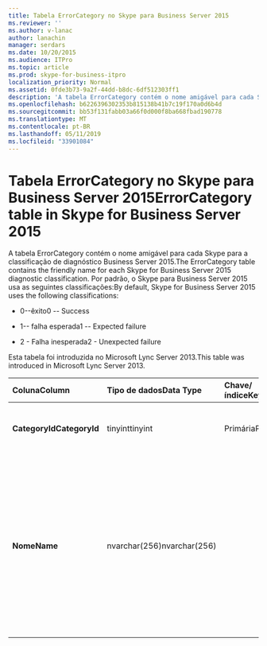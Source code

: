 ```yaml
---
title: Tabela ErrorCategory no Skype para Business Server 2015
ms.reviewer: ''
ms.author: v-lanac
author: lanachin
manager: serdars
ms.date: 10/20/2015
ms.audience: ITPro
ms.topic: article
ms.prod: skype-for-business-itpro
localization_priority: Normal
ms.assetid: 0fde3b73-9a2f-44dd-b8dc-6df512303ff1
description: 'A tabela ErrorCategory contém o nome amigável para cada Skype para a classificação de diagnóstico Business Server 2015. Por padrão, o Skype para Business Server 2015 usa as seguintes classificações:'
ms.openlocfilehash: b6226396302353b815138b41b7c19f170a0d6b4d
ms.sourcegitcommit: bb53f131fabb03a66f0d000f8ba668fbad190778
ms.translationtype: MT
ms.contentlocale: pt-BR
ms.lasthandoff: 05/11/2019
ms.locfileid: "33901084"
---
```

# <a name="errorcategory-table-in-skype-for-business-server-2015"></a><span data-ttu-id="5d94c-104">Tabela ErrorCategory no Skype para Business Server 2015</span><span class="sxs-lookup"><span data-stu-id="5d94c-104">ErrorCategory table in Skype for Business Server 2015</span></span>
 
<span data-ttu-id="5d94c-105">A tabela ErrorCategory contém o nome amigável para cada Skype para a classificação de diagnóstico Business Server 2015.</span><span class="sxs-lookup"><span data-stu-id="5d94c-105">The ErrorCategory table contains the friendly name for each Skype for Business Server 2015 diagnostic classification.</span></span> <span data-ttu-id="5d94c-106">Por padrão, o Skype para Business Server 2015 usa as seguintes classificações:</span><span class="sxs-lookup"><span data-stu-id="5d94c-106">By default, Skype for Business Server 2015 uses the following classifications:</span></span>
  
- <span data-ttu-id="5d94c-107">0--êxito</span><span class="sxs-lookup"><span data-stu-id="5d94c-107">0 -- Success</span></span>
    
- <span data-ttu-id="5d94c-108">1-- falha esperada</span><span class="sxs-lookup"><span data-stu-id="5d94c-108">1 -- Expected failure</span></span>
    
- <span data-ttu-id="5d94c-109">2 - Falha inesperada</span><span class="sxs-lookup"><span data-stu-id="5d94c-109">2 - Unexpected failure</span></span>
    
<span data-ttu-id="5d94c-110">Esta tabela foi introduzida no Microsoft Lync Server 2013.</span><span class="sxs-lookup"><span data-stu-id="5d94c-110">This table was introduced in Microsoft Lync Server 2013.</span></span>
  
|<span data-ttu-id="5d94c-111">**Coluna**</span><span class="sxs-lookup"><span data-stu-id="5d94c-111">**Column**</span></span>|<span data-ttu-id="5d94c-112">**Tipo de dados**</span><span class="sxs-lookup"><span data-stu-id="5d94c-112">**Data Type**</span></span>|<span data-ttu-id="5d94c-113">**Chave/índice**</span><span class="sxs-lookup"><span data-stu-id="5d94c-113">**Key/Index**</span></span>|<span data-ttu-id="5d94c-114">**Detalhes**</span><span class="sxs-lookup"><span data-stu-id="5d94c-114">**Details**</span></span>|
|:-----|:-----|:-----|:-----|
|<span data-ttu-id="5d94c-115">**CategoryId**</span><span class="sxs-lookup"><span data-stu-id="5d94c-115">**CategoryId**</span></span> <br/> |<span data-ttu-id="5d94c-116">tinyint</span><span class="sxs-lookup"><span data-stu-id="5d94c-116">tinyint</span></span>  <br/> |<span data-ttu-id="5d94c-117">Primária</span><span class="sxs-lookup"><span data-stu-id="5d94c-117">Primary</span></span>  <br/> |<span data-ttu-id="5d94c-118">Identificador exclusivo para a classificação.</span><span class="sxs-lookup"><span data-stu-id="5d94c-118">Unique identifier for the classification.</span></span>  <br/> |
|<span data-ttu-id="5d94c-119">**Nome**</span><span class="sxs-lookup"><span data-stu-id="5d94c-119">**Name**</span></span> <br/> |<span data-ttu-id="5d94c-120">nvarchar(256)</span><span class="sxs-lookup"><span data-stu-id="5d94c-120">nvarchar(256)</span></span>  <br/> || <span data-ttu-id="5d94c-121">Valor e o nome amigável atribuído para a classificação.</span><span class="sxs-lookup"><span data-stu-id="5d94c-121">Value and friendly name assigned to the classification.</span></span> <span data-ttu-id="5d94c-122">Os valores permitidos são:</span><span class="sxs-lookup"><span data-stu-id="5d94c-122">Allowed values are:</span></span> <br/>  <span data-ttu-id="5d94c-123">0--êxito</span><span class="sxs-lookup"><span data-stu-id="5d94c-123">0 -- Success</span></span> <br/>  <span data-ttu-id="5d94c-124">1-- falha esperada</span><span class="sxs-lookup"><span data-stu-id="5d94c-124">1 -- Expected failure</span></span> <br/>  <span data-ttu-id="5d94c-125">2 - Falha inesperada</span><span class="sxs-lookup"><span data-stu-id="5d94c-125">2 - Unexpected failure</span></span> <br/> |
   

